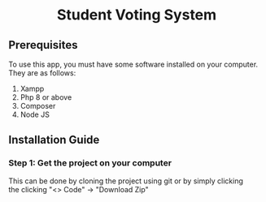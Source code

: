 <center>
    <h1>Student Voting System</h1>
</center>

<h2>Prerequisites</h2>
<p>To use this app, you must have some software installed on your computer. They are as follows:</p>

<ol>
    <li>Xampp</li>
    <li>Php 8 or above</li>
    <li>Composer</li>
    <li>Node JS</li>
</ol>

<h2>Installation Guide</h2>
<h3>Step 1: Get the project on your computer</h3>
    <p>This can be done by cloning the project using git or by simply clicking <br/>
    the clicking "<> Code" -> "Download Zip"</p>
